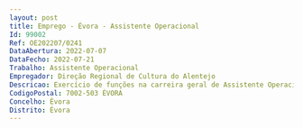 ```yaml
--- 
layout: post
title: Emprego - Évora - Assistente Operacional
Id: 99002
Ref: OE202207/0241
DataAbertura: 2022-07-07
DataFecho: 2022-07-21
Trabalho: Assistente Operacional
Empregador: Direção Regional de Cultura do Alentejo
Descricao: Exercício de funções na carreira geral de Assistente Operacional, tal como descrito no anexo a que se refere o n.º 2 do artigo 88.º da Lei nº 35 2004, de 20 de junho, nomeadamente Execução de tarefas de apoio elementares, indispensáveis ao funcionamento dos serviços, nomeadamente receção e expediente  Tratamento e despacho do correio Estabelecimento das ligações telefónicas com e do exterior e respetivo encaminhamento  Manutenção e gestão do edifício, com execução de tarefas de caráter manual, limpeza, conservação e manutenção do mesmo.
CodigoPostal: 7002-503 ÉVORA
Concelho: Évora
Distrito: Évora
--- 
```

